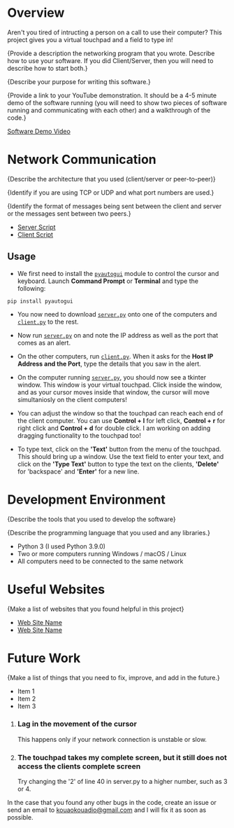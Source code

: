 # Overview

Aren't you tired of intructing a person on a call to use their computer? This project gives you a virtual touchpad and a field to type in!

{Provide a description the networking program that you wrote. Describe how to use your software.  If you did Client/Server, then you will need to describe how to start both.}

{Describe your purpose for writing this software.}

{Provide a link to your YouTube demonstration.  It should be a 4-5 minute demo of the software running (you will need to show two pieces of software running and communicating with each other) and a walkthrough of the code.}

[Software Demo Video](http://youtube.link.goes.here)

# Network Communication

{Describe the architecture that you used (client/server or peer-to-peer)}

{Identify if you are using TCP or UDP and what port numbers are used.}

{Identify the format of messages being sent between the client and server or the messages sent between two peers.}


* [Server Script]()
* [Client Script]()
## Usage

* We first need to install the [`pyautogui`](https://pyautogui.readthedocs.io/en/latest/) module to control the cursor and keyboard. Launch <b>Command Prompt</b> or <b>Terminal</b> and type the following:

```
pip install pyautogui
```

* You now need to download [`server.py`]() onto one of the computers and [`client.py`]() to the rest.

* Now run [`server.py`]() on and note the IP address as well as the port that comes as an alert.

* On the other computers, run [`client.py`](). When it asks for the <b>Host IP Address and the Port</b>, type the details that you saw in the alert.

* On the computer running [`server.py`](), you should now see a tkinter window. This window is your virtual touchpad. Click inside the window, and as your cursor moves inside that window, the cursor will move simultaniosly on the client computers!
* You can adjust the window so that the touchpad can reach each end of the client computer. You can use <b>Control + l</b> for left click, <b>Control + r</b> for right click and <b>Control + d</b> for double click. I am working on adding dragging functionality to the touchpad too!

* To type text, click on the <b>'Text'</b> button from the menu of the touchpad. This should bring up a window. Use the text field to enter your text, and click on the <b>'Type Text'</b> button to type the text on the clients, <b>'Delete'</b> for 'backspace' and <b>'Enter'</b> for a new line.


# Development Environment

{Describe the tools that you used to develop the software}

{Describe the programming language that you used and any libraries.}

* Python 3 (I used Python 3.9.0)
* Two or more computers running Windows / macOS / Linux
* All computers need to be connected to the same network

# Useful Websites

{Make a list of websites that you found helpful in this project}
* [Web Site Name](http://url.link.goes.here)
* [Web Site Name](http://url.link.goes.here)

# Future Work

{Make a list of things that you need to fix, improve, and add in the future.}
* Item 1
* Item 2
* Item 3

1. <h3><b>Lag in the movement of the cursor</b></h3>This happens only if your network connection is unstable or slow.

2. <h3><b>The touchpad takes my complete screen, but it still does not access the clients complete screen</b></h3>Try changing the '2' of line 40 in server.py to a higher number, such as 3 or 4.

In the case that you found any other bugs in the code, create an issue or send an email to [kouaokouadio@gmail.com](mailto:kouaokouadio@gmail.com) and I will fix it as soon as possible.